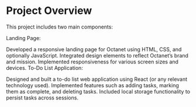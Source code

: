 <h1>Project Overview</h1>
This project includes two main components:

Landing Page:

Developed a responsive landing page for Octanet using HTML, CSS, and optionally JavaScript.
Integrated design elements to reflect Octanet’s brand and mission.
Implemented responsiveness for various screen sizes and devices.
To-Do List Application:

Designed and built a to-do list web application using React (or any relevant technology used).
Implemented features such as adding tasks, marking them as complete, and deleting tasks.
Included local storage functionality to persist tasks across sessions.
